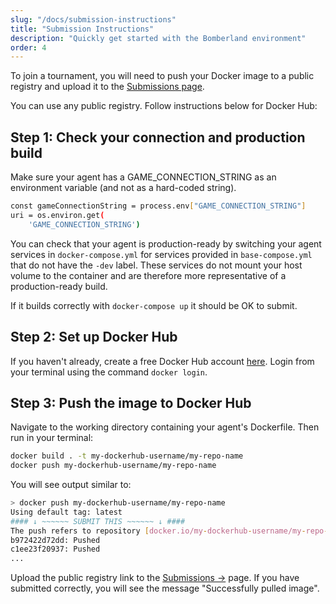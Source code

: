 ```yaml
---
slug: "/docs/submission-instructions"
title: "Submission Instructions"
description: "Quickly get started with the Bomberland environment"
order: 4
---
```


To join a tournament, you will need to push your Docker image to a public registry and upload it to the [Submissions page](https://www.gocoder.one/submissions).

You can use any public registry. Follow instructions below for Docker Hub:

## Step 1: Check your connection and production build

Make sure your agent has a GAME_CONNECTION_STRING as an environment variable (and not as a hard-coded string).

```bash
const gameConnectionString = process.env["GAME_CONNECTION_STRING"]
uri = os.environ.get(
    'GAME_CONNECTION_STRING')
```

You can check that your agent is production-ready by switching your agent services in `docker-compose.yml` for services provided in `base-compose.yml` that do not have the `-dev` label. These services do not mount your host volume to the container and are therefore more representative of a production-ready build.

If it builds correctly with `docker-compose up` it should be OK to submit.

## Step 2: Set up Docker Hub

If you haven't already, create a free Docker Hub account [here](https://hub.docker.com/).
Login from your terminal using the command `docker login`.

## Step 3: Push the image to Docker Hub

Navigate to the working directory containing your agent's Dockerfile. Then run in your terminal:

```bash
docker build . -t my-dockerhub-username/my-repo-name
docker push my-dockerhub-username/my-repo-name
```

You will see output similar to:

```bash
> docker push my-dockerhub-username/my-repo-name
Using default tag: latest
#### ↓ ~~~~~~ SUBMIT THIS ~~~~~~ ↓ ####
The push refers to repository [docker.io/my-dockerhub-username/my-repo-name]
b972422d72dd: Pushed
c1ee23f20937: Pushed
...
```

Upload the public registry link to the [Submissions →](https://www.gocoder.one/submissions) page. If you have submitted correctly, you will see the message "Successfully pulled image".
